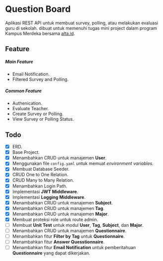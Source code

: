 # Question Board
Aplikasi REST API untuk membuat survey, polling, atau melakukan evaluasi guru di sekolah. dibuat untuk memenuhi tugas mini project dalam program Kampus Merdeka bersama [alta.id](https://alta.id).

## Feature
##### Main Feature
- Email Notification.
- Filtered Survey and Polling.

##### Common Feature
- Authenication.
- Evaluate Teacher.
- Create Survey or Polling.
- View Survey or Polling Status.

## Todo
- [x] ERD.
- [x] Base Project.
- [x] Menambahkan CRUD untuk manajemen **User**.
- [x] Menggunakan file `config.yaml` untuk memuat *environment variables*.
- [x] Membuat Database Seeder.
- [x] CRUD One to One Relation.
- [x] CRUD Many to Many Relation.
- [x] Menambahkan Login Path.
- [x] Implementasi **JWT Middleware**.
- [x] Implementasi **Logging Middleware**.
- [x] Menambahkan CRUD untuk manajemen **Subject**.
- [x] Menambahkan CRUD untuk manajemen **Tag**.
- [x] Menambahkan CRUD untuk manajemen **Major**.
- [x] Membuat proteksi role untuk route admin.
- [ ] Membuat **Unit Test** untuk modul **User**, **Tag**, **Subject**, dan **Major**.
- [ ] Menambahkan CRUD untuk manajemen **Questionnaire**.
- [ ] Menambahkan fitur **Filter by Tag** untuk **Questionnaire**.
- [ ] Menambahkan fitur **Answer Quesstionnaire**.
- [ ] Menambahkan fitur **Email Notification** untuk pemberitahuan **Questionnaire** yang dapat dikerjakan.
